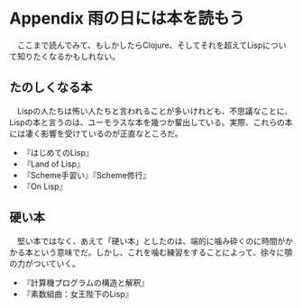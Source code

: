 Appendix 雨の日には本を読もう
============================

　ここまで読んでみて、もしかしたらClojure、そしてそれを超えてLispについて知りたくなるかもしれない。

たのしくなる本
-------------

　Lispの人たちは怖い人たちと言われることが多いけれども、不思議なことに、Lispの本と言うのは、ユーモラスな本を幾つか輩出している。実際、これらの本には凄く影響を受けているのが正直なところだ。

* 『はじめてのLisp』
* 『Land of Lisp』
* 『Scheme手習い』『Scheme修行』
* 『On Lisp』

硬い本
------

　堅い本ではなく、あえて「硬い本」としたのは、端的に噛み砕くのに時間がかかる本という意味でだ。しかし、これを噛む練習をすることによって、徐々に顎の力がついていく。

* 『計算機プログラムの構造と解釈』
* 『素数組曲：女王陛下のLisp』
